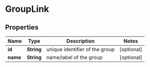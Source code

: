 

# GroupLink


## Properties

| Name | Type | Description | Notes |
|------------ | ------------- | ------------- | -------------|
|**id** | **String** | unique identifier of the group |  [optional] |
|**name** | **String** | name/label of the group |  [optional] |




